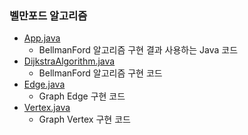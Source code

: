 ### 벨만포드 알고리즘
- <a href="https://github.com/hongjw1991/Java-DataStructure-Algorithm-DesignPattern/tree/master/Algorithm/Problem_Solve/Shortest_Path/BellmanFord/App.java">App.java</a>
    - BellmanFord 알고리즘 구현 결과 사용하는 Java 코드
- <a href="https://github.com/hongjw1991/Java-DataStructure-Algorithm-DesignPattern/tree/master/Algorithm/Problem_Solve/Shortest_Path/BellmanFord/BellmanFord.java">DijkstraAlgorithm.java</a>
    - BellmanFord 알고리즘 구현 코드
- <a href="https://github.com/hongjw1991/Java-DataStructure-Algorithm-DesignPattern/tree/master/Algorithm/Problem_Solve/Shortest_Path/BellmanFord/Edge.java">Edge.java</a>
    - Graph Edge 구현 코드
- <a href="https://github.com/hongjw1991/Java-DataStructure-Algorithm-DesignPattern/tree/master/Algorithm/Problem_Solve/Shortest_Path/BellmanFord/Vertex.java">Vertex.java</a>
    - Graph Vertex 구현 코드